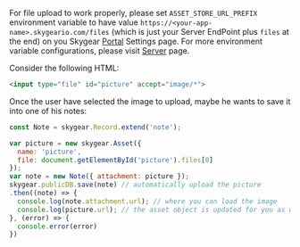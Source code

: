 For file upload to work properly, please set `ASSET_STORE_URL_PREFIX` environment
variable to have value `https://<your-app-name>.skygeario.com/files` (which is
just your Server EndPoint plus `files` at the end) on you Skygear
[Portal](https://portal.skygear.io) Settings page. For more environment variable
configurations, please visit [Server](/server/guide#others) page.

Consider the following HTML:

``` html
<input type="file" id="picture" accept="image/*">
```

Once the user have selected the image to upload, maybe he wants to save it
into one of his notes:

``` javascript
const Note = skygear.Record.extend('note');

var picture = new skygear.Asset({
  name: 'picture',
  file: document.getElementById('picture').files[0]
});
var note = new Note({ attachment: picture });
skygear.publicDB.save(note) // automatically upload the picture
.then((note) => {
  console.log(note.attachment.url); // where you can load the image
  console.log(picture.url); // the asset object is updated for you as well
}, (error) => {
  console.error(error)
})
```
